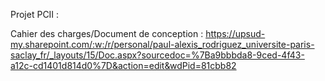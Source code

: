 Projet PCII :

Cahier des charges/Document de conception : https://upsud-my.sharepoint.com/:w:/r/personal/paul-alexis_rodriguez_universite-paris-saclay_fr/_layouts/15/Doc.aspx?sourcedoc=%7Ba9bbbda8-9ced-4f43-a12c-cd1401d814d0%7D&action=edit&wdPid=81cbb82
